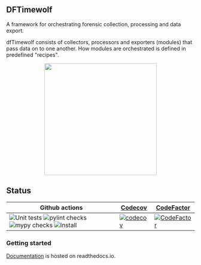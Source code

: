 ## DFTimewolf

A framework for orchestrating forensic collection, processing and data export.

dfTimewolf consists of collectors, processors and exporters (modules) that pass
data on to one another. How modules are orchestrated is defined in predefined
"recipes".

<p align="center">
  <img src="https://cloud.githubusercontent.com/assets/13300571/17257013/0065185c-5575-11e6-957d-5e662ec78d8c.png" width="300"/>
</p>

## Status
Github actions |  [Codecov](https://codecov.io/) | [CodeFactor](https://codefactor.io)
--- | --- | --
![Unit tests](https://github.com/log2timeline/dftimewolf/actions/workflows/unittests.yml/badge.svg) ![pylint checks](https://github.com/log2timeline/dftimewolf/actions/workflows/pylint.yml/badge.svg)  ![mypy checks](https://github.com/log2timeline/dftimewolf/actions/workflows/mypy.yml/badge.svg) ![Install](https://github.com/log2timeline/dftimewolf/actions/workflows/install.yml/badge.svg) | [![codecov](https://codecov.io/gh/log2timeline/dftimewolf/branch/main/graph/badge.svg)](https://codecov.io/gh/log2timeline/dftimewolf) | [![CodeFactor](https://www.codefactor.io/repository/github/log2timeline/dftimewolf/badge)](https://www.codefactor.io/repository/github/log2timeline/dftimewolf)

### Getting started

[Documentation](https://dftimewolf.readthedocs.io/en/dev/getting-started.html) is hosted on readthedocs.io.
